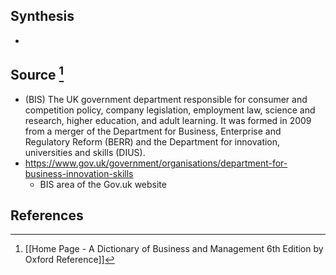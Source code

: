 ## Synthesis
- 
## Source [^1]
- (BIS) The UK government department responsible for consumer and competition policy, company legislation, employment law, science and research, higher education, and adult learning. It was formed in 2009 from a merger of the Department for Business, Enterprise and Regulatory Reform (BERR) and the Department for innovation, universities and skills (DIUS).
- https://www.gov.uk/government/organisations/department-for-business-innovation-skills
	- BIS area of the Gov.uk website
## References

[^1]: [[Home Page - A Dictionary of Business and Management 6th Edition by Oxford Reference]]